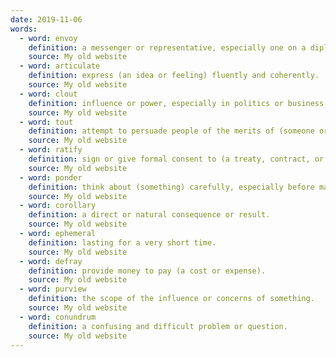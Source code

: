 ```yaml
---
date: 2019-11-06
words:
  - word: envoy
    definition: a messenger or representative, especially one on a diplomatic mission.
    source: My old website
  - word: articulate
    definition: express (an idea or feeling) fluently and coherently.
    source: My old website
  - word: clout
    definition: influence or power, especially in politics or business.
    source: My old website
  - word: tout
    definition: attempt to persuade people of the merits of (someone or something).
    source: My old website
  - word: ratify
    definition: sign or give formal consent to (a treaty, contract, or agreement), making it officially valid.
    source: My old website
  - word: ponder
    definition: think about (something) carefully, especially before making a decision or reaching a conclusion.
    source: My old website
  - word: corollary
    definition: a direct or natural consequence or result.
    source: My old website
  - word: ephemeral
    definition: lasting for a very short time.
    source: My old website
  - word: defray
    definition: provide money to pay (a cost or expense).
    source: My old website
  - word: purview
    definition: the scope of the influence or concerns of something.
    source: My old website
  - word: conundrum
    definition: a confusing and difficult problem or question.
    source: My old website
---
```

